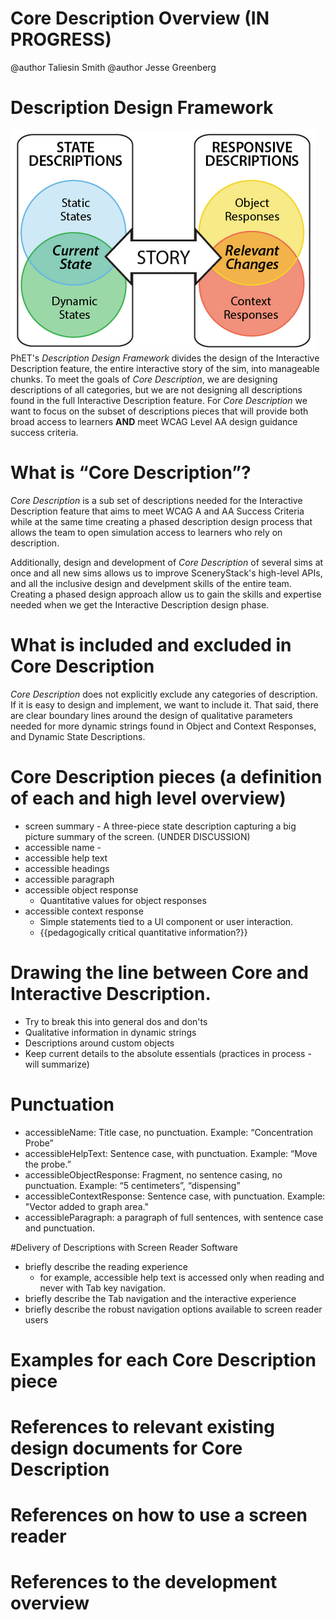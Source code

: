 # Core Description Overview (IN PROGRESS)

@author Taliesin Smith
@author Jesse Greenberg

# Description Design Framework
![alt text "PhET's Description Design Framework."](images/descriptionDesignFramework.png "Description Design Framework")
PhET's _Description Design Framework_ divides the design of the Interactive Description feature, the entire interactive story of the sim, into manageable chunks. To meet the goals of _Core Description_, we are designing descriptions of all categories, but we are not designing all descriptions found in the full Interactive Description feature. For _Core Description_ we want to focus on the subset of descriptions pieces that will provide both broad access to learners **AND** meet WCAG Level AA design guidance success criteria.

# What is “Core Description”?
_Core Description_ is a sub set of descriptions needed for the Interactive Description feature that aims to meet WCAG A and AA Success Criteria while at the same time creating a phased description design process that allows the team to open simulation access to learners who rely on description. 

Additionally, design and development of _Core Description_ of several sims at once and all new sims allows us to improve SceneryStack's high-level APIs, and all the inclusive design and develpment skills of the entire team. Creating a phased design approach allow us to gain the skills and expertise needed when we get the Interactive Description design phase. 

# What is included and excluded in Core Description
_Core Description_ does not explicitly exclude any categories of description. If it is easy to design and implement, we want to include it. That said, there are clear boundary lines around the design of qualitative parameters needed for more dynamic strings found in Object and Context Responses, and Dynamic State Descriptions.


# Core Description pieces (a definition of each and high level overview)
  - screen summary - A three-piece state description capturing a big picture summary of the screen. (UNDER DISCUSSION)
  - accessible name - 
  - accessible help text
  - accessible headings
  - accessible paragraph
  - accessible object response
    - Quantitative values for object responses
  - accessible context response
    - Simple statements tied to a UI component or user interaction.
    - {{pedagogically critical quantitative information?}}

# Drawing the line between Core and Interactive Description.
 - Try to break this into general dos and don'ts
 - Qualitative information in dynamic strings
 - Descriptions around custom objects
 - Keep current details to the absolute essentials (practices in process - will summarize)

# Punctuation
- accessibleName: Title case, no punctuation. Example: “Concentration Probe”
- accessibleHelpText: Sentence case, with punctuation. Example: “Move the probe.”
- accessibleObjectResponse: Fragment, no sentence casing, no punctuation. Example: “5 centimeters”,  “dispensing”
- accessibleContextResponse: Sentence case, with punctuation. Example: "Vector added to graph area."
- accessibleParagraph: a paragraph of full sentences, with sentence case and punctuation.

#Delivery of Descriptions with Screen Reader Software
- briefly describe the reading experience
   - for example, accessible help text is accessed only when reading and never with Tab key navigation.
- briefly describe the Tab navigation and the interactive experience
- briefly describe the robust navigation options available to screen reader users 

# Examples for each Core Description piece

# References to relevant existing design documents for Core Description

# References on how to use a screen reader

# References to the development overview
